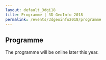 ```yaml
---
layout: default_3dgi18
title: Programme | 3D GeoInfo 2018
permalink: /events/3dgeoinfo2018/programme
---
```


## Programme

The programme will be online later this year.